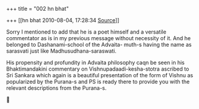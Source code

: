 +++
title = "002 hn bhat"

+++
[[hn bhat	2010-08-04, 17:28:34 [Source](https://groups.google.com/g/bvparishat/c/OxlLEsXoh9I)]]



Sorry I mentioned to add that he is a poet himself and a versatile commentator as is in my previous message without necessity of it. And he belonged to Dashanami-school of the Advaita- muth-s having the name as sarasvati just like Madhusudhana-saraswati.

  

His propensity and profundity in Advaita philosophy caqn be seen in his Bhaktimandakini commentary on Vishnupadaadi-kesha-stotra ascribed to Sri Sankara which again is a beautiful presentation of the form of Vishnu as popularized by the Purana-s and PS is ready there to provide you with the relevant descriptions from the Purana-s.



